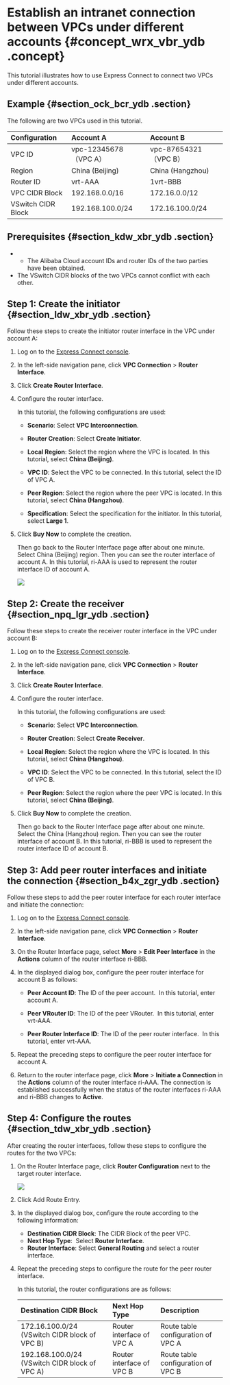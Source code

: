 # Establish an intranet connection between VPCs under different accounts {#concept_wrx_vbr_ydb .concept}

This tutorial illustrates how to use Express Connect to connect two VPCs under different accounts.

## Example {#section_ock_bcr_ydb .section}

The following are two VPCs used in this tutorial.

|Configuration|Account A|Account B|
|:------------|:--------|:--------|
|VPC ID|vpc-12345678（VPC A）|vpc-87654321（VPC B）|
|Region|China \(Beijing\)|China \(Hangzhou\)|
|Router ID|vrt-AAA|1vrt-BBB|
|VPC CIDR Block|192.168.0.0/16|172.16.0.0/12|
|VSwitch CIDR Block|192.168.100.0/24|172.16.100.0/24|

## Prerequisites {#section_kdw_xbr_ydb .section}

-   -   The Alibaba Cloud account IDs and router IDs of the two parties have been obtained.
-   The VSwitch CIDR blocks of the two VPCs cannot conflict with each other.

## Step 1: Create the initiator {#section_ldw_xbr_ydb .section}

Follow these steps to create the initiator router interface in the VPC under account A:

1.  Log on to the [Express Connect console](https://partners-intl.console.aliyun.com/#/ri).
2.  In the left-side navigation pane, click **VPC Connection** \> **Router Interface**.
3.  Click **Create Router Interface**.
4.  Configure the router interface.

    In this tutorial, the following configurations are used:

    -   **Scenario**: Select **VPC Interconnection**.

    -   **Router Creation**: Select **Create Initiator**.

    -   **Local Region**: Select the region where the VPC is located. In this tutorial, select **China \(Beijing\)**.

    -   **VPC ID**: Select the VPC to be connected. In this tutorial, select the ID of VPC A.

    -   **Peer Region**: Select the region where the peer VPC is located. In this tutorial, select **China \(Hangzhou\)**.

    -   **Specification**: Select the specification for the initiator. In this tutorial, select **Large 1**.

5.  Click **Buy Now** to complete the creation.

    Then go back to the Router Interface page after about one minute. Select China \(Beijing\) region. Then you can see the router interface of account A. In this tutorial, ri-AAA is used to represent the router interface ID of account A.

    ![](http://static-aliyun-doc.oss-cn-hangzhou.aliyuncs.com/assets/img/13829/15382987754206_en-US.png)


## Step 2: Create the receiver {#section_npq_lgr_ydb .section}

Follow these steps to create the receiver router interface in the VPC under account B:

1.  Log on to the [Express Connect console](https://partners-intl.console.aliyun.com/#/ri).
2.  In the left-side navigation pane, click **VPC Connection** \> **Router Interface**.
3.  Click **Create Router Interface**.
4.  Configure the router interface.

    In this tutorial, the following configurations are used:

    -   **Scenario**: Select **VPC Interconnection**.

    -   **Router Creation**: Select **Create Receiver**.

    -   **Local Region**: Select the region where the VPC is located. In this tutorial, select **China \(Hangzhou\)**.

    -   **VPC ID**: Select the VPC to be connected. In this tutorial, select the ID of VPC B.

    -   **Peer Region**: Select the region where the peer VPC is located. In this tutorial, select **China \(Beijing\)**.

5.  Click **Buy Now** to complete the creation.

    Then go back to the Router Interface page after about one minute. Select the China \(Hangzhou\) region. Then you can see the router interface of account B. In this tutorial, ri-BBB is used to represent the router interface ID of account B.


## Step 3: Add peer router interfaces and initiate the connection {#section_b4x_zgr_ydb .section}

Follow these steps to add the peer router interface for each router interface and initiate the connection:

1.  Log on to the [Express Connect console](https://partners-intl.console.aliyun.com/#/ri).
2.  In the left-side navigation pane, click **VPC Connection** \> **Router Interface**.
3.  On the Router Interface page, select **More** \> **Edit Peer Interface** in the **Actions** column of the router interface ri-BBB.
4.  In the displayed dialog box, configure the peer router interface for account B as follows:
    -   **Peer Account ID**: The ID of the peer account.  In this tutorial, enter account A.

    -   **Peer VRouter ID**: The ID of the peer VRouter.  In this tutorial, enter vrt-AAA.

    -   **Peer Router Interface ID**: The ID of the peer router interface.  In this tutorial, enter vrt-AAA.

5.  Repeat the preceding steps to configure the peer router interface for account A.
6.  Return to the router interface page, click **More** \> **Initiate a Connection** in the **Actions** column of the router interface ri-AAA. The connection is established successfully when the status of the router interfaces ri-AAA and ri-BBB changes to **Active**.

## Step 4: Configure the routes {#section_tdw_xbr_ydb .section}

After creating the router interfaces, follow these steps to configure the routes for the two VPCs:

1.  On the Router Interface page, click **Router Configuration** next to the target router interface.

    ![](http://static-aliyun-doc.oss-cn-hangzhou.aliyuncs.com/assets/img/13829/15382987754205_en-US.png)

2.  Click Add Route Entry.
3.  In the displayed dialog box, configure the route according to the following information:
    -   **Destination CIDR Block**: The CIDR Block of the peer VPC.
    -   **Next Hop Type**:  Select **Router Interface**.
    -   **Router Interface**: Select **General Routing** and select a router interface.
4.  Repeat the preceding steps to configure the route for the peer router interface.

    In this tutorial, the router configurations are as follows:

    |Destination CIDR Block|Next Hop Type|Description|
    |:---------------------|:------------|:----------|
    |172.16.100.0/24 \(VSwitch CIDR block of VPC B\)|Router interface of VPC A|Route table configuration of VPC A|
    |192.168.100.0/24 \(VSwitch CIDR block of VPC A\)|Router interface of VPC B|Route table configuration of VPC B|


